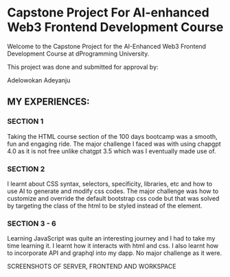 # Capstone Project For AI-enhanced Web3 Frontend Development Course
Welcome to the Capstone Project for the AI-Enhanced Web3 Frontend Development Course at dProgramming University. 

This project was done and submitted for approval by:

Adelowokan Adeyanju 

## MY EXPERIENCES:

### SECTION 1
Taking the HTML course section of the 100 days bootcamp was a smooth, fun and engaging ride. The major challenge I faced was with using chapgpt 4.0 as it is not free unlike chatgpt 3.5 which was I eventually made use of.

### SECTION 2
I learnt about CSS syntax, selectors, specificity, libraries, etc and how to use AI to generate and modify css codes. The major challenge was how to customize and override the default bootstrap css code but that was solved by targeting the class of the html to be styled instead of the element.

### SECTION 3 - 6
Learning JavaScript was quite an interesting journey and I had to take my time learning it. I learnt how it interacts with html and css. I also learnt how to incorporate API and graphql into my dapp. No major challenge as it were.

SCREENSHOTS OF SERVER, FRONTEND AND WORKSPACE
